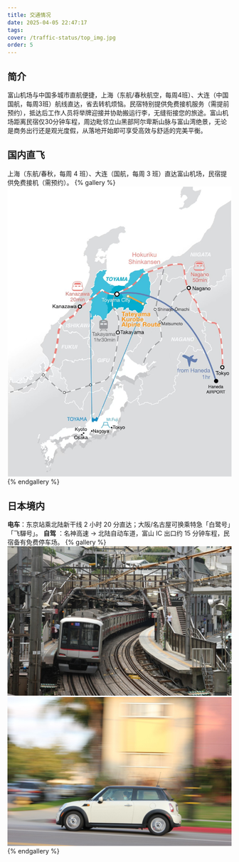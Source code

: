 ```yaml
---
title: 交通情况
date: 2025-04-05 22:47:17
tags:
cover: /traffic-status/top_img.jpg
order: 5
---
```


## 简介
富山机场与中国多城市直航便捷，上海（东航/春秋航空，每周4班）、大连（中国国航，每周3班）航线直达，省去转机烦恼。民宿特别提供免费接机服务（需提前预约），抵达后工作人员将举牌迎接并协助搬运行李，无缝衔接您的旅途。富山机场距离民宿仅30分钟车程，周边毗邻立山黑部阿尔卑斯山脉与富山湾绝景，无论是商务出行还是观光度假，从落地开始即可享受高效与舒适的完美平衡。

## 国内直飞
上海（东航/春秋，每周 4 班）、大连（国航，每周 3 班）直达富山机场，民宿提供免费接机（需预约）。
{% gallery %}
![国内直飞](/traffic-status/1.jpg)
{% endgallery %}

## ​日本境内
**电车**​​：东京站乘北陆新干线 2 小时 20 分直达；大阪/名古屋可换乘特急「白鹭号」「飞驒号」。
**自驾** ​​：名神高速 → 北陆自动车道，富山 IC 出口约 15 分钟车程，民宿备有免费停车场。
{% gallery %}
![地铁](/traffic-status/2.jpg)
![开车](/traffic-status/3.jpg)
{% endgallery %}